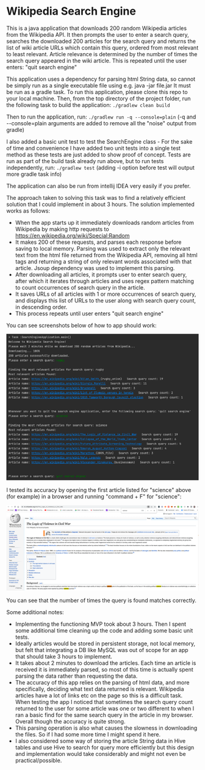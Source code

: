 # Wikipedia Search Engine

This is a java application that downloads 200 random Wikipedia articles from the Wikipedia API. It then prompts the user to enter a search
query, searches the downloaded 200 articles for the search query and returns the list of wiki article URLs which contain this query,
ordered from most relevant to least relevant. Article relevance is determined by the number of times the search query appeared in the wiki article.
This is repeated until the user enters: "quit search engine"


This application uses a dependency for parsing html String data, so cannot be simply run as a single executable file using e.g. java -jar file.jar
It must be run as a gradle task. To run this application, please clone this repo to your local machine. Then, from the top directory of the
project folder, run the following task to build the application: 
`./gradlew clean build`

Then to run the application, run:
`./gradlew run -q --console=plain` (-q and --console=plain arguments are added to remove all the "noise" output from gradle)

I also added a basic unit test to test the SearchEngine class - For the sake of time and convenience I have added two unit tests into a single test method as these tests are just added to show proof of concept.
Tests are run as part of the build task already run above, but to run tests independently, run:
`./gradlew test` (adding -i option before test will output more gradle task info)

The application can also be run from intellij IDEA very easily if you prefer.

The approach taken to solving this task was to find a relatively efficient solution that I could implement in about 3 hours. The solution 
implemented works as follows:
* When the app starts up it immediately downloads random articles from Wikipedia by making http requests to https://en.wikipedia.org/wiki/Special:Random
* It makes 200 of these requests, and parses each response before saving to local memory. Parsing was used to extract only the relevant text from the html file returned from the Wikipedia API, removing all html tags and returning a string of only relevant words associated with that article. Jsoup dependency was used to implement this parsing.
* After downloading all articles, it prompts user to enter search query, after which it iterates through articles and uses regex pattern matching to count occurrences of search query in the article. 
* It saves URLs of all articles with 1 or more occurrences of search query, and displays this list of URLs to the user along with search query count, in descending order.
* This process repeats until user enters "quit search engine"

You can see screenshots below of how to app should work:


![img.png](img.png)



I tested its accuracy by opening the first article listed for "science" above (for example) in a browser and running "command + F" for "science":

![img_1.png](img_1.png)

You can see that the number of times the query is found matches correctly. 

Some additional notes:
* Implementing the functioning MVP took about 3 hours. Then I spent some additional time cleaning up the code and adding some basic unit tests.
* Ideally articles would be stored in persistent storage, not local memory, but felt that integrating a DB like MySQL was out of scope for an app that should take 3 hours to implement.
* It takes about 2 minutes to download the articles. Each time an article is received it is immediately parsed, so most of this time is actually spent parsing the data rather than requesting the data. 
* The accuracy of this app relies on the parsing of html data, and more specifically, deciding what text data returned is relevant. Wikipedia articles have a lot of links etc on the page so this is a difficult task. When testing the app I noticed that sometimes the search query count returned to the user for some article was one or two different to when I ran a basic find for the same search query in the article in my browser. Overall though the accuracy is quite strong. 
* This parsing operation is also what causes the slowness in downloading the files. So if I had some more time I might spend it here.
* I also considered some way of storing the article String data in Hive tables and use Hive to search for query more efficiently but this design and implementation would take considerably and might not even be practical/possible. 